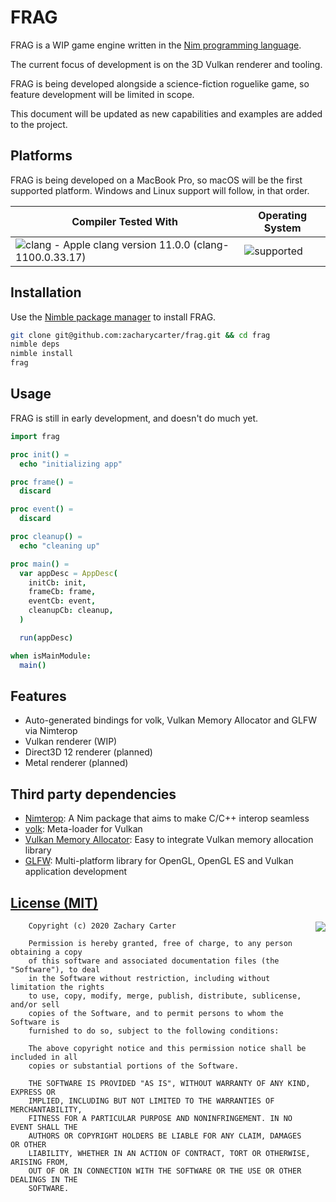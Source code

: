 # FRAG

FRAG is a WIP game engine written in the [Nim programming language](https://nim-lang.org).

The current focus of development is on the 3D Vulkan renderer and tooling. 

FRAG is being developed alongside a science-fiction roguelike game, so feature development will be limited in scope.

This document will be updated as new capabilities and examples are added to the project.

## Platforms

FRAG is being developed on a MacBook Pro, so macOS will be the first supported platform. Windows and Linux support will follow, in that order.

| Compiler Tested With | Operating System |
| -------- | ---------------- |
| ![clang - Apple clang version 11.0.0 (clang-1100.0.33.17)](https://img.shields.io/badge/CLANG-3.8+-ff69b4.svg) | ![supported](https://img.shields.io/badge/status-yes-green.svg) |

## Installation

Use the [Nimble package manager](https://github.com/nim-lang/nimble) to install FRAG.

```bash
git clone git@github.com:zacharycarter/frag.git && cd frag
nimble deps
nimble install
frag
```

## Usage

FRAG is still in early development, and doesn't do much yet. 

```nim
import frag

proc init() =
  echo "initializing app"

proc frame() =
  discard

proc event() =
  discard

proc cleanup() =
  echo "cleaning up"

proc main() =
  var appDesc = AppDesc(
    initCb: init,
    frameCb: frame,
    eventCb: event,
    cleanupCb: cleanup,
  )

  run(appDesc)

when isMainModule:
  main()
```

## Features

* Auto-generated bindings for volk, Vulkan Memory Allocator and GLFW via Nimterop
* Vulkan renderer (WIP)
* Direct3D 12 renderer (planned)
* Metal renderer (planned)

## Third party dependencies

* [Nimterop](https://github.com/nimterop/nimterop): A Nim package that aims to make C/C++ interop seamless
* [volk](https://github.com/zeux/volk): Meta-loader for Vulkan
* [Vulkan Memory Allocator](https://github.com/GPUOpen-LibrariesAndSDKs/VulkanMemoryAllocator): Easy to integrate Vulkan memory allocation library
* [GLFW](https://github.com/glfw/glfw): Multi-platform library for OpenGL, OpenGL ES and Vulkan application development

[License (MIT)](https://raw.githubusercontent.com/zacharycarter/frag/master/LICENSE)
--------------------------------------------------------------------------------------------

<a href="http://opensource.org/licenses/MIT" target="_blank">
<img align="right" src="http://opensource.org/trademarks/opensource/OSI-Approved-License-100x137.png">
</a>

        Copyright (c) 2020 Zachary Carter

        Permission is hereby granted, free of charge, to any person obtaining a copy
        of this software and associated documentation files (the "Software"), to deal
        in the Software without restriction, including without limitation the rights
        to use, copy, modify, merge, publish, distribute, sublicense, and/or sell
        copies of the Software, and to permit persons to whom the Software is
        furnished to do so, subject to the following conditions:

        The above copyright notice and this permission notice shall be included in all
        copies or substantial portions of the Software.

        THE SOFTWARE IS PROVIDED "AS IS", WITHOUT WARRANTY OF ANY KIND, EXPRESS OR
        IMPLIED, INCLUDING BUT NOT LIMITED TO THE WARRANTIES OF MERCHANTABILITY,
        FITNESS FOR A PARTICULAR PURPOSE AND NONINFRINGEMENT. IN NO EVENT SHALL THE
        AUTHORS OR COPYRIGHT HOLDERS BE LIABLE FOR ANY CLAIM, DAMAGES OR OTHER
        LIABILITY, WHETHER IN AN ACTION OF CONTRACT, TORT OR OTHERWISE, ARISING FROM,
        OUT OF OR IN CONNECTION WITH THE SOFTWARE OR THE USE OR OTHER DEALINGS IN THE
        SOFTWARE.
